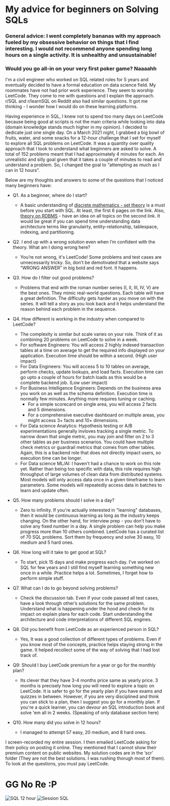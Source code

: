 # My advice for beginners on Solving SQLs

### **General advice:** I went completely bananas with my approach fueled by my obsessive behavior on things that I find interesting. I would not recommend anyone spending long hours on a single activity. It is unhealthy and unsustainable! 
### Would you go all-in on your very first poker game? Naaaahh

I'm a civil engineer who worked on SQL related roles for 5 years and eventually decided to have a formal education on data science field. My roommates have not had prior work experience. They seem to worship LeetCode. They come to me with questions and I explain the approach. r/SQL and r/learnSQL on Reddit also had similar questions. It got me thinking - I wonder how I would do on these learning platforms.

Having experience in SQL, I knew not to spend too many days on LeetCode because being good at scripts is not the main criteria while looking into data (domain knowledge stands much higher in my opinion). I decided to dedicate just one single day. On a March 2021 night, I grabbed a big bowl of fruits, water, and some snacks for a 12-hour challenge that I set for myself to explore all SQL problems on LeetCode. It was a quantity over quality approach that I took to understand what beginners are asked to solve. A total of 152 problems meant that I had approximately 4 minutes for each. An unrealistic and silly goal given that it takes a couple of minutes to read and understand a problem. So, I changed the goal to “attempting as much as I can in 12 hours”.

Below are my thoughts and answers to some of the questions that I noticed many beginners have:

- Q1. As a beginner, where do I start?
  - A basic understanding of [discrete mathematics - set theory](https://www.math.uh.edu/~dlabate/settheory_Ashlock.pdf) is a must before you start with SQL. At least, the first 6 pages on the link. Also, [theory on RDBMS](https://www.tutorialspoint.com/sql/sql-rdbms-concepts.htm) - have an idea on all topics on the second link. It would be great if you can spend time understanding data architecture terms like granulairty, entity-relationship, tablespace, indexing, and partitioning.

- Q2. I end up with a wrong solution even when I’m confident with the theory. What am I doing wrong here?
  -   You’re not wrong, it's LeetCode! Some problems and test cases are unnecessarily tricky. So, don’t be demotivated that a website says ”WRONG ANSWER” in big bold and red font. It happens.

- Q3. How do I filter out good problems?
  - Problems that end with the roman number series (I, II, III, IV, V) are the best ones. They mimic real-world questions. Each table will have a great definition. The difficulty gets harder as you move on with the series. It will tell a story as you look back and it helps understand the reason behind each problem in the sequence. 

- Q4. How different is working in the industry when compared to LeetCode?
  - The complexity is similar but scale varies on your role. Think of it as combining 20 problems on LeetCode to solve in a week.
  - For software Engineers: You will access 2 highly indexed transaction tables at a time on average to get the required info displayed on your application. Execution time should be within a second. (High user impact)
  - For Data Engineers: You will access 5 to 10 tables on average, perform checks, update lookups, and load facts. Execution time can go upto a couple of hours for batch loads as this would be a complete backend job. (Low user impact)
  - For Business Intelligence Engineers: Depends on the business area you work on as well as the schema definition. Execution time is normally few minutes. Anything more requires tuning or caching. 
    - For a simple scorecard on single area, you will access 2 facts and 5 dimensions.
    - For a comprehensive executive dashboard on multiple areas, you might access 3+ facts and 10+ dimensions.
  - For Data science Analytics: Hypothesis testing or A/B experimentations generally invloves tracking a single metric. To narrow down that single metric, you may join and filter on 2 to 3 other tables as per business scenarios. You could have multiple check metrics or guardrail metrics that comes from other tables. Again, this is a backend role that does not directly impact users, so execution time can be longer.
  - For Data science ML/AI: I haven't had a chance to work on this role yet. Rather than being too specific with data, this role requires high throughput of large volumes of clean data from distributed systems. Most models will only access data once in a given timeframe to learn parameters. Some models will repeatedly access data in batches to learn and update often.

- Q5. How many problems should I solve in a day?
  - Zero to infinity. If you're actually interested in "learning" databases, then it would be continuous learning as long as the industry keeps changing. On the other hand, for interview prep - you don’t have to solve any fixed number in a day. A single problem can help you make progress more than 10 others combined. LeetCode has a curated list of 70 SQL problems. Sort them by frequency and solve 30 easy, 10 medium and 5 hard ones.

- Q6. How long will it take to get good at SQL?
  - To start, pick 15 days and make progress each day. I’ve worked on SQL for few years and I still find myself learning something new once in a while. Practice helps a lot. Sometimes, I forget how to perform simple stuff.

- Q7. What can I do to go beyond solving problems?
  - Check the discussion tab. Even if your code passed all test cases, have a look through other’s solutions for the same problem. Understand what is happening under the hood and check for its impact on explain plans for each code. Start understanding the architecture and code interpretations of different SQL engines.

- Q8. Did you benefit from LeetCode as an experienced person in SQL?
  - Yes, It was a good collection of different types of problems. Even if you know most of the concepts, practice helps staying strong in the game. It helped recollect some of the way of solving that I had lost track of.

- Q9: Should I buy LeetCode premium for a year or go for the monthly plan?
  - Its clever that they have 3-4 months price same as yearly price. 3 months is precisely how long you will need to explore a topic on LeetCode. It is safer to go for the yearly plan if you have exams and quizzes in between. However, if you are very disciplined and think you can stick to a plan, then I suggest you go for a monthly plan. If you're a quick learner, you can devour an SQL introduction book and solve 'em all in 2 weeks. (Speaking of only database section here)

- Q10. How many did you solve in 12 hours?
  - I managed to attempt 57 easy, 20 medium, and 8 hard ones.

I screen-recorded my entire session. I then emailed LeetCode asking for their policy on posting it online. They mentioned that I cannot show their premium content on public websites. My solution codes are in the ‘scr’ folder (They are not the best solutions. I was rushing thorugh most of them). To look at the questions, you must pay LeetCode. 

# GG No Re :P

![SQL 12 hour](https://user-images.githubusercontent.com/77905159/111124220-465e8c00-853e-11eb-98ea-b3518a36b53a.png)
![Session SQL](https://user-images.githubusercontent.com/77905159/111124222-46f72280-853e-11eb-865f-6134f98c4481.jpeg)
